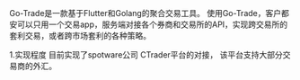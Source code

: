 Go-Trade是一款基于Flutter和Golang的聚合交易工具。
使用Go-Trade，客户都安可以只用一个交易app，服务端对接各个券商和交易所的API，实现跨交易所的套利交易，或者跨市场套利的各种策略。

1.实现程度
    目前实现了spotware公司 CTrader平台的对接， 该平台支持大部分交易商的外汇。
    
